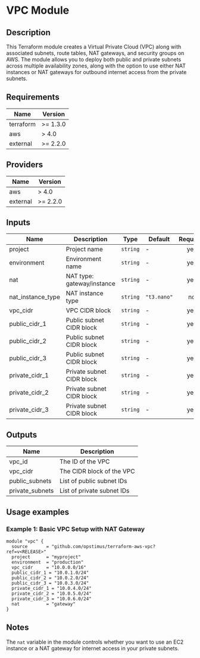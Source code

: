 # VPC Module

## Description

This Terraform module creates a Virtual Private Cloud (VPC) along with associated subnets, route tables, NAT gateways, and security groups on AWS. The module allows you to deploy both public and private subnets across multiple availability zones, along with the option to use either NAT instances or NAT gateways for outbound internet access from the private subnets.

## Requirements

| Name       | Version  |
|------------|----------|
| terraform  | >= 1.3.0 |
| aws        | > 4.0   |
| external | >= 2.2.0 |

## Providers

| Name | Version |
|------|---------|
| aws  | > 4.0  |
| external | >= 2.2.0 |

## Inputs

| Name               | Description               | Type     | Default     | Required |
|--------------------|---------------------------|----------|-------------|:--------:|
| project            | Project name              | `string` | -           | yes      |
| environment        | Environment name          | `string` | -           | yes      |
| nat                | NAT type: gateway/instance | `string` | -           | yes      |
| nat_instance_type  | NAT instance type         | `string` | `"t3.nano"` | no       |
| vpc_cidr           | VPC CIDR block            | `string` | -           | yes      |
| public_cidr_1      | Public subnet CIDR block  | `string` | -           | yes      |
| public_cidr_2      | Public subnet CIDR block  | `string` | -           | yes      |
| public_cidr_3      | Public subnet CIDR block  | `string` | -           | yes      |
| private_cidr_1     | Private subnet CIDR block | `string` | -           | yes      |
| private_cidr_2     | Private subnet CIDR block | `string` | -           | yes      |
| private_cidr_3     | Private subnet CIDR block | `string` | -           | yes      |

## Outputs

| Name           | Description             |
|----------------|-------------------------|
| vpc_id         | The ID of the VPC        |
| vpc_cidr       | The CIDR block of the VPC |
| public_subnets | List of public subnet IDs |
| private_subnets | List of private subnet IDs |

## Usage examples

### Example 1: Basic VPC Setup with NAT Gateway

```hcl
module "vpc" {
  source       = "github.com/opstimus/terraform-aws-vpc?ref=v<RELEASE>"
  project      = "myproject"
  environment  = "production"
  vpc_cidr     = "10.0.0.0/16"
  public_cidr_1 = "10.0.1.0/24"
  public_cidr_2 = "10.0.2.0/24"
  public_cidr_3 = "10.0.3.0/24"
  private_cidr_1 = "10.0.4.0/24"
  private_cidr_2 = "10.0.5.0/24"
  private_cidr_3 = "10.0.6.0/24"
  nat          = "gateway"
}
```

## Notes

The `nat` variable in the module controls whether you want to use an EC2 instance or a NAT gateway for internet access in your private subnets.

